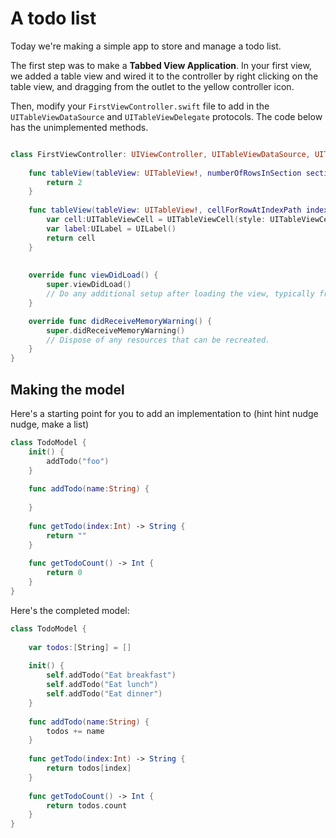 # A todo list

Today we're making a simple app to store and manage a todo list.

The first step was to make a **Tabbed View Application**. In your first view, we added a table view and wired it to the controller by right clicking on the table view, and dragging from the outlet to the yellow controller icon.

Then, modify your `FirstViewController.swift` file to add in the `UITableViewDataSource` and `UITableViewDelegate` protocols. The code below has the unimplemented methods.
```swift

class FirstViewController: UIViewController, UITableViewDataSource, UITableViewDelegate {
    
    func tableView(tableView: UITableView!, numberOfRowsInSection section: Int) -> Int {
        return 2
    }
    
    func tableView(tableView: UITableView!, cellForRowAtIndexPath indexPath: NSIndexPath!) -> UITableViewCell! {
        var cell:UITableViewCell = UITableViewCell(style: UITableViewCellStyle.Default, reuseIdentifier: "")
        var label:UILabel = UILabel()
        return cell
    }
    
    
    override func viewDidLoad() {
        super.viewDidLoad()
        // Do any additional setup after loading the view, typically from a nib.
    }

    override func didReceiveMemoryWarning() {
        super.didReceiveMemoryWarning()
        // Dispose of any resources that can be recreated.
    }
}
```

## Making the model

Here's a starting point for you to add an implementation to (hint hint nudge nudge, make a list)
```swift
class TodoModel {
    init() {
        addTodo("foo")
    }
    
    func addTodo(name:String) {
        
    }
    
    func getTodo(index:Int) -> String {
        return ""
    }
    
    func getTodoCount() -> Int {
        return 0
    }
}
```

Here's the completed model:
```swift
class TodoModel {
    
    var todos:[String] = []
    
    init() {
        self.addTodo("Eat breakfast")
        self.addTodo("Eat lunch")
        self.addTodo("Eat dinner")
    }
    
    func addTodo(name:String) {
        todos += name
    }
    
    func getTodo(index:Int) -> String {
        return todos[index]
    }
    
    func getTodoCount() -> Int {
        return todos.count
    }
}
```
